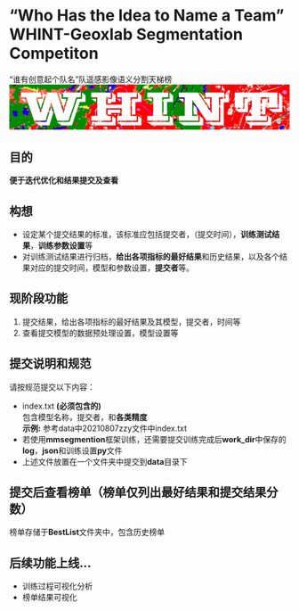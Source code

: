 # “Who Has the Idea to Name a Team” WHINT-Geoxlab Segmentation Competiton
“谁有创意起个队名”队遥感影像语义分割天梯榜
<img src="https://github.com/Vaczzy/ATeamName-GeoxSegCompetiton/raw/main/WHINT/whintlogo.PNG" >
## 目的
**便于迭代优化和结果提交及查看**

## 构想
* 设定某个提交结果的标准，该标准应包括提交者，（提交时间），**训练测试结果**，**训练参数设置**等
* 对训练测试结果进行归档，**给出各项指标的最好结果**和历史结果，以及各个结果对应的提交时间，模型和参数设置，**提交者**等。

## 现阶段功能
1. 提交结果，给出各项指标的最好结果及其模型，提交者，时间等  
2. 查看提交模型的数据预处理设置，模型设置等

## 提交说明和规范
请按规范提交以下内容：
* index.txt **(必须包含的)**  
包含模型名称，提交者，和**各类精度**  
**示例:**  参考data中20210807zzy文件中index.txt
* 若使用**mmsegmention**框架训练，还需要提交训练完成后**work_dir**中保存的**log**，**json**和训练设置**py**文件
* 上述文件放置在一个文件夹中提交到**data**目录下

## 提交后查看榜单（榜单仅列出最好结果和提交结果分数）
榜单存储于**BestList**文件夹中，包含历史榜单

## 后续功能上线...
* 训练过程可视化分析
* 榜单结果可视化 

